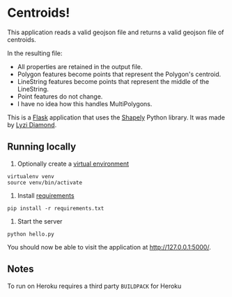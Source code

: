 Centroids!
==========

This application reads a valid geojson file and returns a valid geojson file of centroids.

In the resulting file:

* All properties are retained in the output file.
* Polygon features become points that represent the Polygon's centroid.
* LineString features become points that represent the middle of the LineString.
* Point features do not change.
* I have no idea how this handles MultiPolygons.

This is a [Flask](http://flask.pocoo.org/) application that uses the [Shapely](https://github.com/Toblerity/Shapely) Python library. It was made by [Lyzi Diamond](github.com/lyzidiamond).

## Running locally

1. Optionally create a [virtual environment](http://docs.python-guide.org/en/latest/dev/virtualenvs/)

```
virtualenv venv
source venv/bin/activate
```

1. Install [requirements](https://devcenter.heroku.com/articles/python-pip)

```
pip install -r requirements.txt
```

1. Start the server

```
python hello.py
```

You should now be able to visit the application at http://127.0.0.1:5000/.

## Notes

To run on Heroku requires a third party `BUILDPACK` for Heroku
